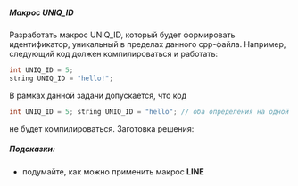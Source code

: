 ##### Макрос UNIQ_ID #####

Разработать макрос UNIQ_ID, который будет формировать идентификатор, уникальный в пределах данного cpp-файла. Например, следующий код должен компилироваться и работать:

```objectivec
int UNIQ_ID = 5;
string UNIQ_ID = "hello!";
```

В рамках данной задачи допускается, что код

```objectivec
int UNIQ_ID = 5; string UNIQ_ID = "hello"; // оба определения на одной строке
```


не будет компилироваться. Заготовка решения:

##### Подсказки: #####

* подумайте, как можно применить макрос __LINE__
